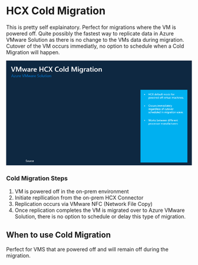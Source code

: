 # HCX Cold Migration 
This is pretty self explainatory. Perfect for migrations where the VM is powered off. Quite possibly the fastest way to replicate data in Azure VMware Solution as there is no change to the VMs data during migration. Cutover of the VM occurs immediatly, no option to schedule when a Cold Migration will happen. 

![HCX Cold Migration](../images/hcx-cold.gif)

### Cold Migration Steps
1. VM is powered off in the on-prem environment
2. Initiate repllication from the on-prem HCX Connector 
3. Replication occurs via VMware NFC (Network File Copy)
4. Once replication completes the VM is migrated over to Azure VMware Solution, there is no option to schedule or delay this type of migration. 


## When to use Cold Migration 
Perfect for VMS that are powered off and will remain off during the migration. 
